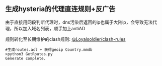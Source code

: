 ## 生成hysteria的代理直连规则+反广告

由于直接用网段判断代理时，dns污染后返回的ip也属于大陆ip，会导致无法代理，所以加入域名列表，顺手加上antiAD

规则转化至长期维护的clash规则: [@Loyalsoldier/clash-rules](https://github.com/Loyalsoldier/clash-rules)

```
#生成routes.acl + 获得geoip Country.mmdb
>python3 GetRoutes.py
Generate complete.
```
